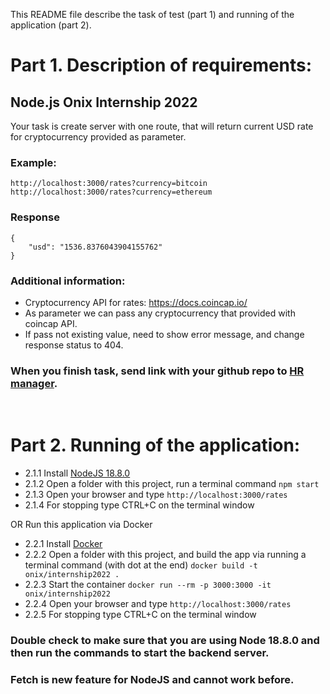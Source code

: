 This README file describe the task of test (part 1) and running of the application (part 2).

# Part 1. Description of requirements:

## Node.js Onix Internship 2022

Your task is create server with one route, that will return current USD rate for cryptocurrency provided as parameter.

### Example:

```
http://localhost:3000/rates?currency=bitcoin
http://localhost:3000/rates?currency=ethereum
```

### Response 
```
{
    "usd": "1536.8376043904155762"
}
```

### Additional information:
* Cryptocurrency API for rates: https://docs.coincap.io/
* As parameter we can pass any cryptocurrency that provided with coincap API.
* If pass not existing value, need to show error message, and change response status to 404.

### When you finish task, send link with your github repo to [HR manager](mailto:tatiana.gdeshinskaya@onix-systems.com).

<br>

# Part 2. Running of the application:
- 2.1.1 Install [NodeJS 18.8.0](https://nodejs.org/en/download/current/)
- 2.1.2 Open a folder with this project, run a terminal command `npm start`
- 2.1.3 Open your browser and type `http://localhost:3000/rates`
- 2.1.4 For stopping type CTRL+C on the terminal window

OR Run this application via Docker
- 2.2.1 Install [Docker](https://www.docker.com/)
- 2.2.2 Open a folder with this project, and build the app via running a terminal command (with dot at the end) `docker build -t onix/internship2022 .`
- 2.2.3 Start the container `docker run --rm -p 3000:3000 -it onix/internship2022`
- 2.2.4 Open your browser and type `http://localhost:3000/rates`
- 2.2.5 For stopping type CTRL+C on the terminal window

### Double check to make sure that you are using Node 18.8.0 and then run the commands to start the backend server.
### Fetch is new feature for NodeJS and cannot work before.